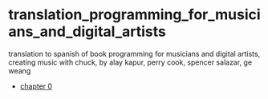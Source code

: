 # translation_programming_for_musicians_and_digital_artists
translation to spanish of book programming for musicians and digital artists, creating music with chuck, by alay kapur, perry cook, spencer salazar, ge weang


* [chapter 0](https://github.com/montoyamoraga/translation_programming_for_musicians_and_digital_artists/blob/master/intro.md)
